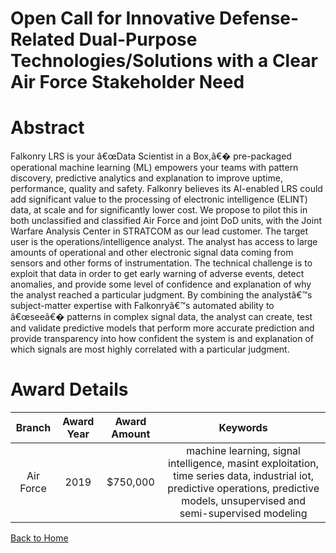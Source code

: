 
Open Call for Innovative Defense-Related Dual-Purpose Technologies/Solutions with a Clear Air Force Stakeholder Need
====================================================================================================================

# Abstract


Falkonry LRS is your â€œData Scientist in a Box,â€� pre-packaged operational machine learning (ML) empowers your teams with pattern discovery, predictive analytics and explanation to improve uptime, performance, quality and safety. Falkonry believes its AI-enabled LRS could add significant value to the processing of electronic intelligence (ELINT) data, at scale and for significantly lower cost. We propose to pilot this in both unclassified and classified Air Force and joint DoD units, with the Joint Warfare Analysis Center in STRATCOM as our lead customer. The target user is the operations/intelligence analyst. The analyst has access to large amounts of operational and other electronic signal data coming from sensors and other forms of instrumentation. The technical challenge is to exploit that data in order to get early warning of adverse events, detect anomalies, and provide some level of confidence and explanation of why the analyst reached a particular judgment. By combining the analystâ€™s subject-matter expertise with Falkonryâ€™s automated ability to â€œseeâ€� patterns in complex signal data, the analyst can create, test and validate predictive models that perform more accurate prediction and provide transparency into how confident the system is and explanation of which signals are most highly correlated with a particular judgment.  

# Award Details

|Branch|Award Year|Award Amount|Keywords|
| :---: | :---: | :---: | :---: |
|Air Force|2019|$750,000|machine learning, signal intelligence, masint exploitation, time series data, industrial iot, predictive operations, predictive models, unsupervised and semi-supervised modeling|
  
  


[Back to Home](https://github.com/chrischow/dod_sbir_awards#1483)